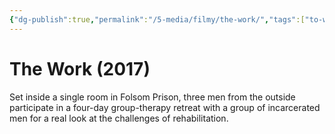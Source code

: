```yaml
---
{"dg-publish":true,"permalink":"/5-media/filmy/the-work/","tags":["to-watch","фильм","#Documentary"]}
---
```


# The Work (2017)
 
Set inside a single room in Folsom Prison, three men from the outside participate in a four-day group-therapy retreat with a group of incarcerated men for a real look at the challenges of rehabilitation.

